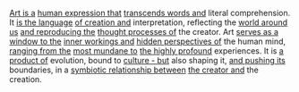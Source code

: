 
[Art is a](1/2/2/2/2/1/3/1/.Art) [human expression that](3/3/2/3/2/1/2/.Emotion%20Expression) [transcends words and](1/1/2/2/_Transcendence-of-Limit) literal comprehension. It [is the language](3/1/1/2/1/1/.Language) [of creation and](3/3/1/2/1/_God-Creation) interpretation, reflecting the [world around us](3/.Culture) [and reproducing the](2/1/1/2/2/2/_Reproduction-Continuation) [thought processes of](2/1/3/2/1/.Thought) the creator. Art [serves as a](2/1/1/1/3/3/.Purpose) [window to the](3/3/2/2/3/2/2/.Multiple%20Perspectives) [inner workings and](3/1/2/3/1/1/2/.Internal%20testing) [hidden perspectives of](3/3/2/2/3/2/2/.Multiple%20Perspectives) the human mind, [ranging from the](1/3/1/2/3/2/1/1/2/3/1/.15-Crown-5) [most mundane to](3/3/3/2/1/1/.Ordinary%20World) [the highly profound](3/3/1/_Divine-Mundane) experiences. It is [a product of](2/3/1/1/1/3/.Product) evolution, bound to [culture - but](3/1/3/3/1/2/2/3/3/2/2/2/.Culture) also shaping it, [and pushing its](2/1/2/2/1/2/.Hitting) boundaries, in a [symbiotic relationship between](1/3/2/2/2/_Symbiotic-Parasitic%20Relationship) [the creator and](2/3/1/1/_Creator-Creation) the creation.

